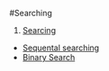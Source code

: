 #Searching

1. [Searcing](https://github.com/WesleyJefferson/Searcing/blob/main/binary.c)
- [Sequental searching](https://github.com/WesleyJefferson/Searcing/blob/main/Algoritma%20pencarian%20linear.txt)
- [Binary Search](https://github.com/WesleyJefferson/Searcing/blob/main/Algoritma%20pencarian%20biner.txt)
